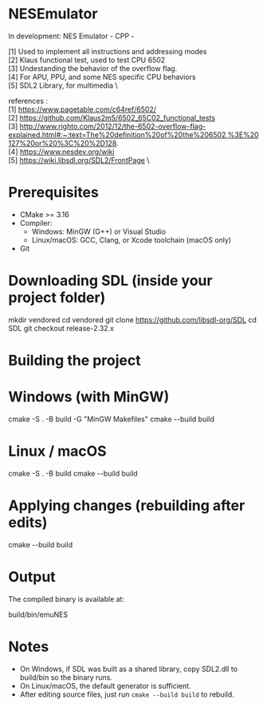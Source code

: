# NESEmulator
In development: NES Emulator - CPP - 

[1] Used to implement all instructions and addressing modes \
[2] Klaus functional test, used to test CPU 6502 \
[3] Undestanding the behavior of the overflow flag. \
[4] For APU, PPU, and some NES specific CPU behaviors \
[5] SDL2 Library, for multimedia \

references : \
[1] https://www.pagetable.com/c64ref/6502/ \
[2] https://github.com/Klaus2m5/6502_65C02_functional_tests \
[3] http://www.righto.com/2012/12/the-6502-overflow-flag-explained.html#:~:text=The%20definition%20of%20the%206502,%3E%20127%20or%20%3C%20%2D128. \
[4] https://www.nesdev.org/wiki \
[5] https://wiki.libsdl.org/SDL2/FrontPage \


# Prerequisites

- CMake >= 3.16
- Compiler:
  - Windows: MinGW (G++) or Visual Studio
  - Linux/macOS: GCC, Clang, or Xcode toolchain (macOS only)
- Git

# Downloading SDL (inside your project folder)

mkdir vendored
cd vendored
git clone https://github.com/libsdl-org/SDL
cd SDL
git checkout release-2.32.x

# Building the project

# Windows (with MinGW)
cmake -S . -B build -G "MinGW Makefiles"
cmake --build build

# Linux / macOS
cmake -S . -B build
cmake --build build

# Applying changes (rebuilding after edits)
cmake --build build

# Output

The compiled binary is available at:

build/bin/emuNES

# Notes

- On Windows, if SDL was built as a shared library, copy SDL2.dll to build/bin so the binary runs.
- On Linux/macOS, the default generator is sufficient.
- After editing source files, just run `cmake --build build` to rebuild.